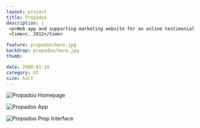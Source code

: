 ```yaml
---
layout: project
title: Propadoo
description: |
 <p>Web app and supporting marketing website for an online testimonial service that lets companies and individuals give and receive ‘props’ for outstanding service as well as refer friends and colleagues.</p>
 <time>c. 2012</time>

feature: propadoo/hero.jpg
backdrop: propadoo/hero.jpg
thumb:

date: 2000-01-10
category: UI
size: half
---
```


![Propadoo Homepage]({{site.project_img_path}}propadoo/homepage.jpg)

![Propadoo App]({{site.project_img_path}}propadoo/app_screens.jpg)

![Propadoo Prop Interface]({{site.project_img_path}}propadoo/prop.jpg)
